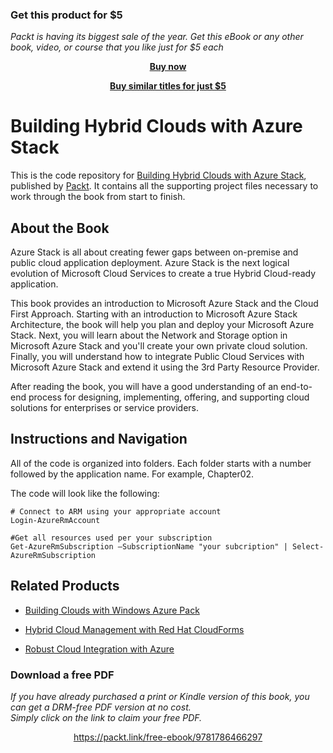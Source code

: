 
### Get this product for $5

<i>Packt is having its biggest sale of the year. Get this eBook or any other book, video, or course that you like just for $5 each</i>


<b><p align='center'>[Buy now](https://packt.link/9781786466297)</p></b>


<b><p align='center'>[Buy similar titles for just $5](https://subscription.packtpub.com/search)</p></b>


# Building Hybrid Clouds with Azure Stack
This is the code repository for [Building Hybrid Clouds with Azure Stack](https://www.packtpub.com/virtualization-and-cloud/building-hybrid-clouds-azure-stack?utm_source=github&utm_medium=repository&utm_campaign=9781786466297), published by [Packt](https://www.packtpub.com/?utm_source=github). It contains all the supporting project files necessary to work through the book from start to finish.
## About the Book
Azure Stack is all about creating fewer gaps between on-premise and public cloud application deployment. Azure Stack is the next logical evolution of Microsoft Cloud Services to create a true Hybrid Cloud-ready application.

This book provides an introduction to Microsoft Azure Stack and the Cloud First Approach. Starting with an introduction to Microsoft Azure Stack Architecture, the book will help you plan and deploy your Microsoft Azure Stack. Next, you will learn about the Network and Storage option in Microsoft Azure Stack and you'll create your own private cloud solution. Finally, you will understand how to integrate Public Cloud Services with Microsoft Azure Stack and extend it using the 3rd Party Resource Provider.

After reading the book, you will have a good understanding of an end-to-end process for designing, implementing, offering, and supporting cloud solutions for enterprises or service providers.

## Instructions and Navigation
All of the code is organized into folders. Each folder starts with a number followed by the application name. For example, Chapter02.



The code will look like the following:
```
# Connect to ARM using your appropriate account
Login-AzureRmAccount

#Get all resources used per your subscription
Get-AzureRmSubscription –SubscriptionName "your subcription" | Select-AzureRmSubscription
```



## Related Products
* [Building Clouds with Windows Azure Pack](https://www.packtpub.com/virtualization-and-cloud/building-clouds-windows-azure-pack?utm_source=github&utm_medium=repository&utm_campaign=9781785882470)

* [Hybrid Cloud Management with Red Hat CloudForms](https://www.packtpub.com/virtualization-and-cloud/hybrid-cloud-management-red-hat-cloudforms?utm_source=github&utm_medium=repository&utm_campaign=9781785283574)

* [Robust Cloud Integration with Azure](https://www.packtpub.com/virtualization-and-cloud/robust-cloud-integration-azure?utm_source=github&utm_medium=repository&utm_campaign=9781786465573)
### Download a free PDF

 <i>If you have already purchased a print or Kindle version of this book, you can get a DRM-free PDF version at no cost.<br>Simply click on the link to claim your free PDF.</i>
<p align="center"> <a href="https://packt.link/free-ebook/9781786466297">https://packt.link/free-ebook/9781786466297 </a> </p>